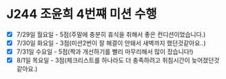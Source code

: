 # J244 조윤희 4번쨰 미션 수행
- [x] 7/29일 월요일 - 5점(주말에 충분히 휴식을 취해서 좋은 컨디션이었습니다.)
- [x] 7/30일 화요일 - 3점(미션2번이 잘 해결이 안돼서 새벽까지 했던것같아요..)
- [x] 7/31일 수요일 - 5점(짝과 개선하기를 빨리 마무리해서 많이 잤습니다!)
- [x] 8/1일 목요일 - 3점(체크리스트를 하나라도 더 충족하려고 취침시간이 늦어졌던것같아요.)
